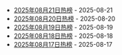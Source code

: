 * [2025年08月21日热榜](https://product-daily.haha.ai/posts/20250821) - 2025-08-21
* [2025年08月20日热榜](https://product-daily.haha.ai/posts/20250820) - 2025-08-20
* [2025年08月19日热榜](https://product-daily.haha.ai/posts/20250819) - 2025-08-19
* [2025年08月18日热榜](https://product-daily.haha.ai/posts/20250818) - 2025-08-18
* [2025年08月17日热榜](https://product-daily.haha.ai/posts/20250817) - 2025-08-17
